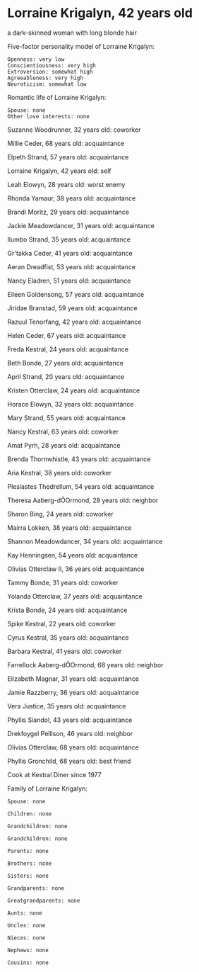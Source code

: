 # Lorraine Krigalyn, 42 years old
a dark-skinned woman with long blonde hair

Five-factor personality model of Lorraine Krigalyn:

	Openness: very low
	Conscientiousness: very high
	Extroversion: somewhat high
	Agreeableness: very high
	Neuroticism: somewhat low


Romantic life of Lorraine Krigalyn:

	Spouse: none
	Other love interests: none

Suzanne Woodrunner, 32 years old: coworker

Millie Ceder, 68 years old: acquaintance

Elpeth Strand, 57 years old: acquaintance

Lorraine Krigalyn, 42 years old: self

Leah Elowyn, 28 years old: worst enemy

Rhonda Yamaur, 38 years old: acquaintance

Brandi Moritz, 29 years old: acquaintance

Jackie Meadowdancer, 31 years old: acquaintance

Ilumbo Strand, 35 years old: acquaintance

Gr'takka Ceder, 41 years old: acquaintance

Aeran Dreadfist, 53 years old: acquaintance

Nancy Eladren, 51 years old: acquaintance

Eileen Goldensong, 57 years old: acquaintance

Jiridae Branstad, 59 years old: acquaintance

Razuul Tenorfang, 42 years old: acquaintance

Helen Ceder, 67 years old: acquaintance

Freda Kestral, 24 years old: acquaintance

Beth Bonde, 27 years old: acquaintance

April Strand, 20 years old: acquaintance

Kristen Otterclaw, 24 years old: acquaintance

Horace Elowyn, 32 years old: acquaintance

Mary Strand, 55 years old: acquaintance

Nancy Kestral, 63 years old: coworker

Amat Pyrh, 28 years old: acquaintance

Brenda Thornwhistle, 43 years old: acquaintance

Aria Kestral, 38 years old: coworker

Plesiastes Thedrellum, 54 years old: acquaintance

Theresa Aaberg-dÕOrmond, 28 years old: neighbor

Sharon Bing, 24 years old: coworker

Mairra Lokken, 38 years old: acquaintance

Shannon Meadowdancer, 34 years old: acquaintance

Kay Henningsen, 54 years old: acquaintance

Olivias Otterclaw II, 36 years old: acquaintance

Tammy Bonde, 31 years old: coworker

Yolanda Otterclaw, 37 years old: acquaintance

Krista Bonde, 24 years old: acquaintance

Spike Kestral, 22 years old: coworker

Cyrus Kestral, 35 years old: acquaintance

Barbara Kestral, 41 years old: coworker

Farrellock Aaberg-dÕOrmond, 68 years old: neighbor

Elizabeth Magnar, 31 years old: acquaintance

Jamie Razzberry, 36 years old: acquaintance

Vera Justice, 35 years old: acquaintance

Phyllis Siandol, 43 years old: acquaintance

Drekfoygel Pellison, 46 years old: neighbor

Olivias Otterclaw, 68 years old: acquaintance

Phyllis Gronchild, 68 years old: best friend

Cook at Kestral Diner since 1977


Family of Lorraine Krigalyn:

	Spouse: none

	Children: none

	Grandchildren: none

	Grandchildren: none

	Parents: none

	Brothers: none

	Sisters: none

	Grandparents: none

	Greatgrandparents: none

	Aunts: none

	Uncles: none

	Nieces: none

	Nephews: none

	Cousins: none


